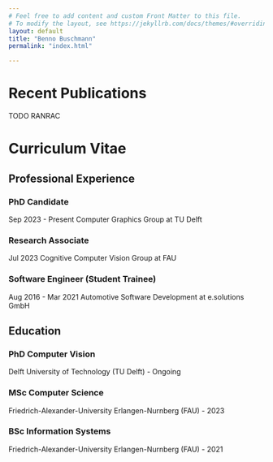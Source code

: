 ```yaml
---
# Feel free to add content and custom Front Matter to this file.
# To modify the layout, see https://jekyllrb.com/docs/themes/#overriding-theme-defaults
layout: default
title: "Benno Buschmann"
permalink: "index.html"

---
```

<h1>Recent Publications</h1>
TODO RANRAC


<h1>Curriculum Vitae</h1>
<h2>Professional Experience</h2>
<h3>PhD Candidate</h3>
Sep 2023 - Present
Computer Graphics Group at TU Delft

<h3>Research Associate</h3>
Jul 2023
Cognitive Computer Vision Group at FAU

<h3>Software Engineer (Student Trainee)</h3>
Aug 2016 - Mar 2021
Automotive Software Development at e.solutions GmbH


<h2>Education</h2>
<h3>PhD Computer Vision</h3>
Delft University of Technology (TU Delft) - Ongoing

<h3>MSc Computer Science</h3>
Friedrich-Alexander-University Erlangen-Nurnberg (FAU) - 2023

<h3>BSc Information Systems</h3>
Friedrich-Alexander-University Erlangen-Nurnberg (FAU) - 2021


